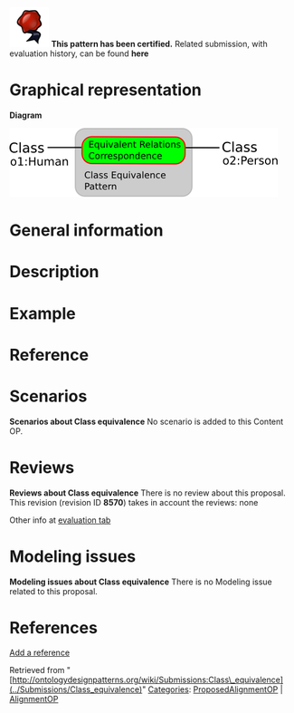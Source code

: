 [![](../images/thumb/b/b5/Certified.png/70px-Certified.png)](../Image/Certified.png "Certified.png") __This pattern has been certified.__
Related submission, with evaluation history, can be found __here__





#  Graphical representation


__Diagram__




[![Image:class-equivalence.png](../images/7/79/Class-equivalence.png)](../Image/Class-equivalence.png "Image:class-equivalence.png")




#  General information


  




#  Description


  




#  Example


  




#  Reference


  




#  Scenarios



__Scenarios about Class equivalence__
No scenario is added to this Content OP.




#  Reviews



__Reviews about Class equivalence__
There is no review about this proposal.
This revision (revision ID __8570__) takes in account the reviews: none


Other info at [evaluation tab](http://ontologydesignpatterns.org/wiki/index.php?title=Submissions:Class_equivalence&action=evaluation "http://ontologydesignpatterns.org/wiki/index.php?title=Submissions:Class_equivalence&action=evaluation")




  




#  Modeling issues



__Modeling issues about Class equivalence__
There is no Modeling issue related to this proposal.




  




#  References


[Add a reference](index.php@title=Odp%253AAdd_reference&subject=Submissions%253AClass+equivalence.html "http://ontologydesignpatterns.org/wiki/index.php?title=Odp:Add_reference&subject=Submissions%3AClass+equivalence")


  






Retrieved from "[http://ontologydesignpatterns.org/wiki/Submissions:Class\_equivalence](../Submissions/Class_equivalence)"
 [Categories](http://ontologydesignpatterns.org/wiki/Special:Categories "Special:Categories"): [ProposedAlignmentOP](../Category/ProposedAlignmentOP "Category:ProposedAlignmentOP") | [AlignmentOP](../Category/AlignmentOP "Category:AlignmentOP")